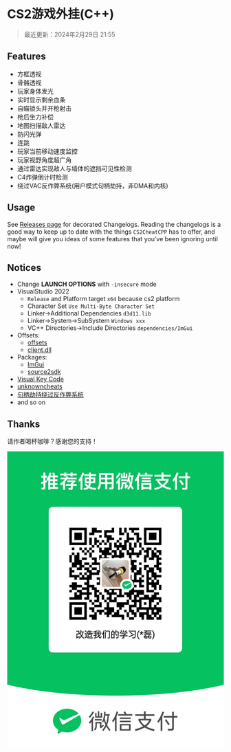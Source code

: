 # CS2游戏外挂(C++)

> 最近更新：2024年2月29日 21:55

## Features

- 方框透视
- 骨骼透视
- 玩家身体发光
- 实时显示剩余血条
- 自瞄锁头并开枪射击
- 枪后坐力补偿
- 地图扫描敌人雷达
- 防闪光弹
- 连跳
- 玩家当前移动速度监控
- 玩家视野角度超广角
- 通过雷达实现敌人与墙体的遮挡可见性检测
- C4炸弹倒计时检测
- 绕过VAC反作弊系统(用户模式句柄劫持，非DMA和内核)

## Usage

See [Releases page](https://github.com/yinleiCoder/cs2-cheat-cpp/releases)  for decorated Changelogs. Reading the changelogs is a good way to keep up to date with the things `CS2CheatCPP` has to offer, and maybe will give you ideas of some features that you've been ignoring until now!

## Notices

- Change **LAUNCH OPTIONS**  with `-insecure` mode
- VisualStudio 2022
	- `Release` and Platform target `x64` because cs2 platform
	- Character Set `Use Multi-Byte Character Set`
	- Linker->Additional Dependencies `d3d11.lib`
	- Linker->System->SubSystem `Windows xxx`
	- VC++ Directories->Include Directories `dependencies/ImGui`
- Offsets:
	- [offsets](https://github.com/a2x/cs2-dumper/blob/main/generated/offsets.hpp)
	- [client.dll](https://github.com/a2x/cs2-dumper/blob/main/generated/client.dll.hpp)
- Packages:
	- [ImGui](https://github.com/ocornut/imgui)
	- [source2sdk](https://github.com/neverlosecc/source2sdk/tree/cs2/sdk)
- [Visual Key Code](https://learn.microsoft.com/en-us/windows/win32/inputdev/virtual-key-codes)
- [unknowncheats](https://www.unknowncheats.me/forum/index.php)
- [句柄劫持绕过反作弊系统](https://github.com/Apxaey/Handle-Hijacking-Anti-Cheat-Bypass)
- and so on

## Thanks

请作者喝杯咖啡？感谢您的支持！

![wechat](./wechat.jpg)